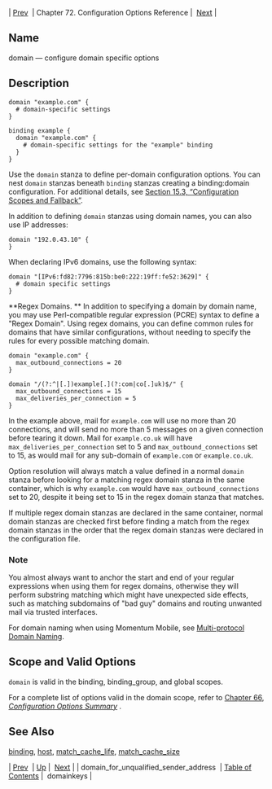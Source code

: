 | [Prev](conf.ref.domain_for_unqualified_sender_address)  | Chapter 72. Configuration Options Reference |  [Next](conf.ref.domainkeys) |

<a name="conf.ref.domain"></a>
## Name

domain — configure domain specific options

<a name="idp24451232"></a>
## Description

```
domain "example.com" {
  # domain-specific settings
}

binding example {
  domain "example.com" {
    # domain-specific settings for the "example" binding
  }
}
```

Use the `domain` stanza to define per-domain configuration options. You can nest `domain` stanzas beneath `binding` stanzas creating a binding:domain configuration. For additional details, see [Section 15.3, “Configuration Scopes and Fallback”](ecelerity.conf.fallback "15.3. Configuration Scopes and Fallback").

In addition to defining `domain` stanzas using domain names, you can also use IP addresses:

```
domain "192.0.43.10" {
}
```

When declaring IPv6 domains, use the following syntax:

```
domain "[IPv6:fd82:7796:815b:be0:222:19ff:fe52:3629]" {
  # domain specific settings
}
```

<a name="conf.ref.domain.regex"></a>**Regex Domains. ** In addition to specifying a domain by domain name, you may use Perl-compatible regular expression (PCRE) syntax to define a "Regex Domain". Using regex domains, you can define common rules for domains that have similar configurations, without needing to specify the rules for every possible matching domain.

```
domain "example.com" {
  max_outbound_connections = 20
}

domain "/(?:^|[.])example[.](?:com|co[.]uk)$/" {
  max_outbound_connections = 15
  max_deliveries_per_connection = 5
}
```

In the example above, mail for `example.com` will use no more than 20 connections, and will send no more than 5 messages on a given connection before tearing it down. Mail for `example.co.uk` will have `max_deliveries_per_connection` set to 5 and `max_outbound_connections` set to 15, as would mail for any sub-domain of `example.com` or `example.co.uk`.

Option resolution will always match a value defined in a normal `domain` stanza before looking for a matching regex domain stanza in the same container, which is why `example.com` would have `max_outbound_connections` set to 20, despite it being set to 15 in the regex domain stanza that matches.

If multiple regex domain stanzas are declared in the same container, normal domain stanzas are checked first before finding a match from the regex domain stanzas in the order that the regex domain stanzas were declared in the configuration file.

### Note

You almost always want to anchor the start and end of your regular expressions when using them for regex domains, otherwise they will perform substring matching which might have unexpected side effects, such as matching subdomains of "bad guy" domains and routing unwanted mail via trusted interfaces.

For domain naming when using Momentum Mobile, see [Multi-protocol Domain Naming](https://support.messagesystems.com/docs/web-mobility/mobility.mm7.multiprotocol).

<a name="idp24470704"></a>
## Scope and Valid Options

`domain` is valid in the binding, binding_group, and global scopes.

For a complete list of options valid in the domain scope, refer to [Chapter 66, *Configuration Options Summary*](config.options.summary "Chapter 66. Configuration Options Summary") .

<a name="idp24474672"></a>
## See Also

[binding](conf.ref.binding "binding"), [host](conf.ref.host "host"), [match_cache_life](conf.ref.match_cache_life "match_cache_life"), [match_cache_size](conf.ref.match_cache_size "match_cache_size")

| [Prev](conf.ref.domain_for_unqualified_sender_address)  | [Up](config.options.ref) |  [Next](conf.ref.domainkeys) |
| domain_for_unqualified_sender_address  | [Table of Contents](index) |  domainkeys |

